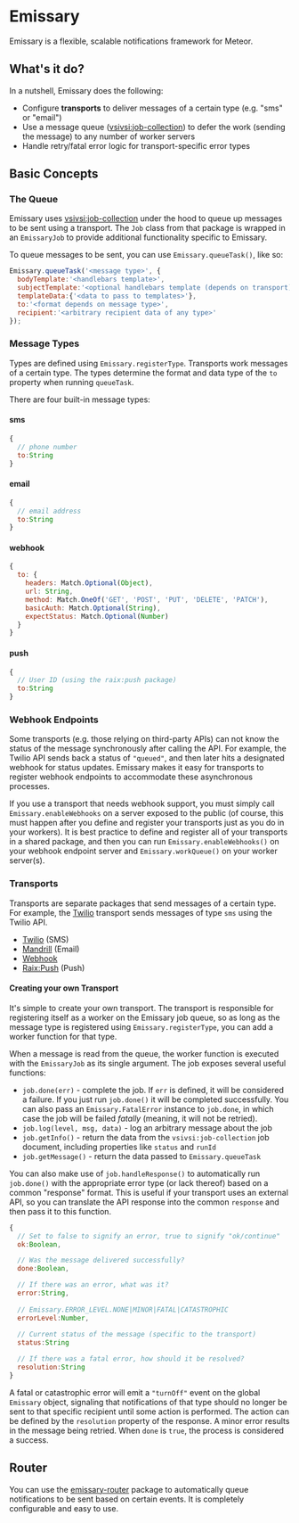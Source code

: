 Emissary
==========

Emissary is a flexible, scalable notifications framework for Meteor.

## What's it do?
In a nutshell, Emissary does the following:

* Configure **transports** to deliver messages of a certain type (e.g. "sms" or "email")
* Use a message queue ([vsivsi:job-collection](https://github.com/vsivsi/meteor-job-collection)) to defer the work (sending the message) to any number of worker servers
* Handle retry/fatal error logic for transport-specific error types

## Basic Concepts
### The Queue
Emissary uses [vsivsi:job-collection](https://github.com/vsivsi/meteor-job-collection) under the hood to queue up messages to be sent using a transport. The `Job` class from that package is wrapped in an `EmissaryJob` to provide additional functionality specific to Emissary.

To queue messages to be sent, you can use `Emissary.queueTask()`, like so:

```javascript
Emissary.queueTask('<message type>', {
  bodyTemplate:'<handlebars template>',
  subjectTemplate:'<optional handlebars template (depends on transport)>',
  templateData:{'<data to pass to templates>'},
  to:'<format depends on message type>',
  recipient:'<arbitrary recipient data of any type>'
});
```

### Message Types
Types are defined using `Emissary.registerType`. Transports work messages of a certain type. The types determine the format and data type of the `to` property when running `queueTask`.

There are four built-in message types:

#### sms
```javascript
{
  // phone number
  to:String
}
```

#### email
```javascript
{
  // email address
  to:String
}
```

#### webhook
```javascript
{
  to: {
    headers: Match.Optional(Object),
    url: String,
    method: Match.OneOf('GET', 'POST', 'PUT', 'DELETE', 'PATCH'),
    basicAuth: Match.Optional(String),
    expectStatus: Match.Optional(Number)
  }
}
```

#### push
```javascript
{
  // User ID (using the raix:push package)
  to:String
}
```

### Webhook Endpoints
Some transports (e.g. those relying on third-party APIs) can not know the status of the message synchronously after calling the API. For example, the Twilio API sends back a status of `"queued"`, and then later hits a designated webhook for status updates. Emissary makes it easy for transports to register webhook endpoints to accommodate these asynchronous processes.

If you use a transport that needs webhook support, you must simply call `Emissary.enableWebhooks` on a server exposed to the public (of course, this must happen after you define and register your transports just as you do in your workers). It is best practice to define and register all of your transports in a shared package, and then you can run `Emissary.enableWebhooks()` on your webhook endpoint server and `Emissary.workQueue()` on your worker server(s).

### Transports
Transports are separate packages that send messages of a certain type. For example, the [Twilio](packages/twilio/README.md) transport sends messages of type `sms` using the Twilio API.

* [Twilio](packages/twilio/README.md) (SMS)
* [Mandrill](packages/mandrill/README.md) (Email)
* [Webhook](packages/webhook/README.md)
* [Raix:Push](packages/raix-push/README.md) (Push)

#### Creating your own Transport
It's simple to create your own transport. The transport is responsible for registering itself as a worker on the Emissary job queue, so as long as the message type is registered using `Emissary.registerType`, you can add a worker function for that type.

When a message is read from the queue, the worker function is executed with the `EmissaryJob` as its single argument. The job exposes several useful functions:

* `job.done(err)` - complete the job. If `err` is defined, it will be considered a failure. If you just run `job.done()` it will be completed successfully. You can also pass an `Emissary.FatalError` instance to `job.done`, in which case the job will be failed *fatally* (meaning, it will not be retried).
* `job.log(level, msg, data)` - log an arbitrary message about the job
* `job.getInfo()` - return the data from the `vsivsi:job-collection` job document, including properties like `status` and `runId`
* `job.getMessage()` - return the data passed to `Emissary.queueTask`

You can also make use of `job.handleResponse()` to automatically run `job.done()` with the appropriate error type (or lack thereof) based on a common "response" format. This is useful if your transport uses an external API, so you can translate the API response into the common `response` and then pass it to this function.

```javascript
{
  // Set to false to signify an error, true to signify "ok/continue"
  ok:Boolean,

  // Was the message delivered successfully?
  done:Boolean,

  // If there was an error, what was it?
  error:String,
  
  // Emissary.ERROR_LEVEL.NONE|MINOR|FATAL|CATASTROPHIC
  errorLevel:Number,
  
  // Current status of the message (specific to the transport)
  status:String

  // If there was a fatal error, how should it be resolved?
  resolution:String
}
```

A fatal or catastrophic error will emit a `"turnOff"` event on the global `Emissary` object, signaling that notifications of that type should no longer be sent to that specific recipient until some action is performed. The action can be defined by the `resolution` property of the response. A minor error results in the message being retried. When `done` is `true`, the process is considered a success.

## Router
You can use the [emissary-router](packages/router/README.md) package to automatically queue notifications to be sent based on certain events. It is completely configurable and easy to use.
